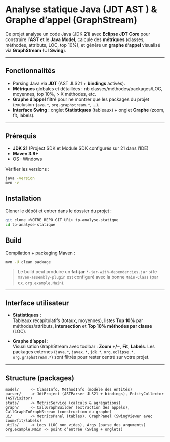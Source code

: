 # Analyse statique Java (JDT AST ) & Graphe d’appel (GraphStream)

Ce projet analyse un code Java (JDK **21**) avec **Eclipse JDT Core** pour construire l’**AST** et le **Java Model**, calcule des **métriques** (classes, méthodes, attributs, LOC, top 10%), et génère un **graphe d’appel** visualisé via **GraphStream** (UI **Swing**).

---

##  Fonctionnalités
- Parsing Java via **JDT** (AST JLS21 + **bindings** activés).
- **Métriques** globales et détaillées : nb classes/méthodes/packages/LOC, moyennes, top 10%, > X méthodes, etc.
- **Graphe d’appel** filtré pour ne montrer que les packages du projet (exclusion `java.*`, `org.graphstream.*`, ...).
- **Interface Swing** : onglet **Statistiques** (tableaux) + onglet **Graphe** (zoom, fit, labels).

---

##  Prérequis
- **JDK 21** (Project SDK et Module SDK configurés sur 21 dans l’IDE)
- **Maven 3.9+**
- OS : Windows

Vérifier les versions :
```bash
java -version
mvn -v
```
## Installation
Cloner le dépôt et entrer dans le dossier du projet :
```bash
git clone <VOTRE_REPO_GIT_URL> tp-analyse-statique
cd tp-analyse-statique
```
## Build
Compilation + packaging Maven :
```bash
mvn -U clean package
```
> Le build peut produire un **fat-jar** `*-jar-with-dependencies.jar` si le `maven-assembly-plugin` est configuré avec la bonne `Main-Class` (par ex. `org.example.Main`).

---
## Interface utilisateur
- **Statistiques** :  
  Tableaux récapitulatifs (totaux, moyennes), listes **Top 10%** par méthodes/attributs, **intersection** et **Top 10% méthodes par classe** (LOC).

- **Graphe d’appel** :  
  Visualisation GraphStream avec toolbar : **Zoom +/−**, **Fit**, **Labels**. Les packages externes (`java.*`, `javax.*`, `jdk.*`, `org.eclipse.*`, `org.graphstream.*`) sont filtrés pour rester centré sur votre projet.

---

## Structure (packages)
```
model/     -> ClassInfo, MethodInfo (modèle des entités)
parser/    -> JdtProject (ASTParser JLS21 + bindings), EntityCollector (ASTVisitor)
stats/     -> MetricService (calculs & agrégations)
graph/     -> CallGraphBuilder (extraction des appels), CallGraphToGraphStream (construction du graphe)
ui/        -> MetricsPanel (tables), GraphPanel (SwingViewer avec zoom/fit/labels)
utils/     -> Locs (LOC non vides), Args (parse des arguments)
org.example.Main -> point d’entrée (Swing + onglets)
```

---
